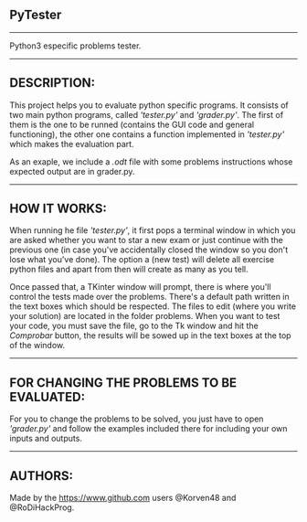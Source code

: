 PyTester
--------
--------
Python3 especific problems tester.

****

DESCRIPTION:
-----------

  This project helps you to evaluate python specific programs. It consists
  of two main python programs, called *'tester.py'* and *'grader.py'*. The first of
  them is the one to be runned (contains the GUI code and general functioning),
  the other one contains a function implemented in *'tester.py'* which makes the
  evaluation part.

  As an exaple, we include a *.odt* file with some problems instructions whose
  expected output are in grader.py.

****

HOW IT WORKS:
--------------

  When running he file *'tester.py'*, it first pops a terminal window in which you
  are asked whether you want to star a new exam or just continue with the previous
  one (in case you've accidentally closed the window so you don't lose what
  you've done). The option a (new test) will delete all exercise python files
  and apart from then will create as many as you tell.

  Once passed that, a TKinter window will prompt, there is where you'll control
  the tests made over the problems. There's a default path written in the text
  boxes which should be respected. The files to edit (where you write your
  solution) are located in the folder problems. When you want to test your code,
  you must save the file, go to the Tk window and hit the *Comprobar* button, the
  results will be sowed up in the text boxes at the top of the window.

****

FOR CHANGING THE PROBLEMS TO BE EVALUATED:
------------------------------------------

  For you to change the problems to be solved, you just have to open *'grader.py'*
  and follow the examples included there for including your own inputs and
  outputs.

****

AUTHORS:
--------

  Made by the https://www.github.com users @Korven48 and @RoDiHackProg.
